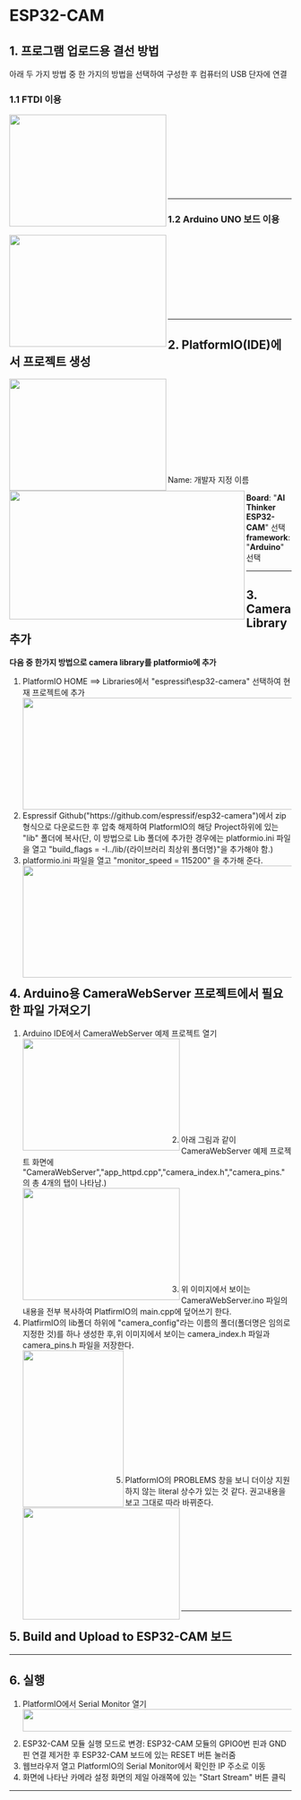 # ESP32-CAM<br>
## 1. 프로그램 업로드용 결선 방법 <br>
아래 두 가지 방법 중 한 가지의 방법을 선택하여 구성한 후 컴퓨터의 USB 단자에 연결<br>

### 1.1 FTDI 이용
<img src="https://user-images.githubusercontent.com/24539773/204515143-75981249-23a6-4a84-af99-289dc6b4e4c0.png" width="280" height="200" align="left">
<br><br><br><br><br><br><br><br><hr>

### 1.2 Arduino UNO 보드 이용<br>
<img src="https://user-images.githubusercontent.com/24539773/204515770-8448b033-690c-46bc-b4b8-9ba480a757cd.png" width="280" height="200" align="left">
<br><br><br><br><br><br><br><br><hr>

## 2. PlatformIO(IDE)에서 프로젝트 생성 <br>
<a href="https://platformio.org/" target="_blank">
  <img src="https://user-images.githubusercontent.com/24539773/204492337-c76cb87f-93e6-4132-af63-6062e60ef4e8.png" width="280" height="200" align="left">
</a>

<img src="https://user-images.githubusercontent.com/24539773/205210647-87ed6b04-49c6-4079-a95b-1ed1a1ef54e4.png" width="420" height="230" align="left">
<br><br><br><br><br><br><br><br><br><br>
Name: 개발자 지정 이름<br>

**Board**: "**AI Thinker ESP32-CAM**" 선택<br>
**framework**: "**Arduino**" 선택<br>
<hr>

## 3. Camera Library 추가

**다음 중 한가지 방법으로 camera library를 platformio에 추가**<br>
<ol>
  <li>PlatformIO HOME ==> Libraries에서 "espressif\esp32-camera" 선택하여 현재 프로젝트에 추가</li>
  <img src="https://user-images.githubusercontent.com/24539773/205213815-f62b6013-49f7-4ea0-8e34-52c18d78559a.png" width="500" height="200" align="left">
  <br><br><br><br><br><br><br><br><br><br>
  <li>Espressif Github("https://github.com/espressif/esp32-camera")에서 zip 형식으로 다운로드한 후 압축 해제하여 PlatformIO의 해당 Project하위에 있는 "lib" 폴더에 복사(단, 이 방법으로 Lib 폴더에 추가한 경우에는 platformio.ini 파일을 열고 "build_flags = -I../lib/{라이브러리 최상위 폴더명}"을 추가해야 함.)</li>
  <li>platformio.ini 파일을 열고 "monitor_speed = 115200" 을 추가해 준다.</li>
 <img src="https://user-images.githubusercontent.com/24539773/205222512-8f317eff-e449-4826-9ed9-7e80c0fbbb4f.png" width="500" height="200" align="left">
 
  <br><br><br><br><br><br><br><br><br>
</ol>
<hr>

## 4. Arduino용 CameraWebServer 프로젝트에서 필요한 파일 가져오기
<ol>
  <li>Arduino IDE에서 CameraWebServer 예제 프로젝트 열기</li>
  <img src="https://user-images.githubusercontent.com/24539773/205213382-a8a83a5c-f60f-43d9-b8dd-a3436d550cbc.png" width="280" height="200" align="left">
  <br><br><br><br><br><br><br><br><br><br>
  <li>아래 그림과 같이 CameraWebServer 예제 프로젝트 화면에 "CameraWebServer","app_httpd.cpp","camera_index.h","camera_pins."의 총 4개의 탭이 나타남.)</li>
  <img src="https://user-images.githubusercontent.com/24539773/205215215-e9c56807-44c7-4e96-baed-1258f8ebc5ea.png" width="280" height="200" align="left">
  <br><br><br><br><br><br><br><br><br><br>
  <li>위 이미지에서 보이는 CameraWebServer.ino 파일의 내용을 전부 복사하여 PlatfirmIO의 main.cpp에 덮어쓰기 한다.</li>
  <li>PlatfirmIO의 lib폴더 하위에 "camera_config"라는 이름의 폴더(폴더명은 임의로 지정한 것)를 하나 생성한 후,위 이미지에서 보이는 camera_index.h 파일과 camera_pins.h 파일을 저장한다.</li>
  <img src="https://user-images.githubusercontent.com/24539773/205219964-26f80d78-19be-42ce-a67b-d15a0eb6817b.png" width="180" height="280" align="left">
  <br><br><br><br><br><br><br><br><br><br><br><br><br>
  
  <li>PlatformIO의 PROBLEMS 창을 보니 더이상 지원하지 않는 literal 상수가 있는 것 같다. 권고내용을 보고 그대로 따라 바뀌준다.</li>
  <img src="https://user-images.githubusercontent.com/24539773/205221333-fb813f83-7362-4625-81b2-9782823b5cfe.png" width="280" height="200" align="left">
  <br><br><br><br><br><br><br><br><br><br>

</ol>
<hr>

## 5. Build and Upload to ESP32-CAM 보드
<hr>

## 6. 실행  
<ol>
  <li>PlatformIO에서 Serial Monitor 열기</li>
  <img src="https://user-images.githubusercontent.com/24539773/205221650-5c583c83-306c-4cb3-8842-247bb8bbe668.png" width="618" height="40" align="left">
   <br><br><br>
  <li>ESP32-CAM 모듈 실행 모드로 변경: ESP32-CAM 모듈의 GPIO0번 핀과 GND핀 연결 제거한 후 ESP32-CAM 보드에 있는 RESET 버튼 눌러줌</li>
  <li>웹브라우저 열고 PlatformIO의 Serial Monitor에서 확인한 IP 주소로 이동 </li>
  <li>화면에 나타난 카메라 설정 화면의 제일 아래쪽에 있는 "Start Stream" 버튼 클릭</li>
</ol>
<hr>

 

